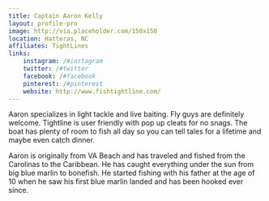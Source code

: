 ```yaml
---
title: Captain Aaron Kelly
layout: profile-pro
image: http://via.placeholder.com/150x150
location: Hatteras, NC
affiliates: TightLines
links:
    instagram: /#instagram
    twitter: /#twitter
    facebook: /#facebook
    pinterest: /#pinterest
    website: http://www.fishtightline.com/
---
```

Aaron specializes in light tackle and live baiting. Fly guys are definitely welcome. Tightline is user friendly with pop up cleats for no snags. The boat has plenty of room to fish all day so you can tell tales for a lifetime and maybe even catch dinner. 
 
Aaron is originally from VA Beach and has traveled and fished from the Carolinas to the Caribbean. He has caught everything under the sun from big blue marlin to bonefish. He started fishing with his father at the age of 10 when he saw his first blue marlin landed and has been hooked ever since.
